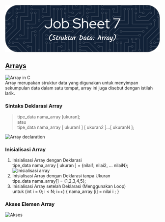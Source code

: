 ![Job Sheet 7](https://github.com/Zyxcid/Praktikum_Algoritma/blob/main/Images/JS7.png)  

## [Arrays](https://www.geeksforgeeks.org/c-arrays/)  
![Array in C](https://media.geeksforgeeks.org/wp-content/uploads/20230302091959/Arrays-in-C.png)  
Array merupakan struktur data yang digunakan untuk menyimpan
sekumpulan data dalam satu tempat, array ini juga disebut dengan istilah larik.   

### Sintaks Deklarasi Array
> tipe_data nama_array [ukuran];   
>          atau   
> tipe_data nama_array [ ukuran1 ] [ ukuran2 ]...[ ukuranN ];  

![Array declaration](https://media.geeksforgeeks.org/wp-content/uploads/20230302092603/c-array-declaration.png)  

### Inisialisasi Array  
1. Inisialisasi Array dengan Deklarasi  
   tipe_data nama_array [ ukuran ] = {nilai1, nilai2, ... nilaiN};  
   ![Inisialisasi array](https://media.geeksforgeeks.org/wp-content/uploads/20230302092653/C-array-initialization.png)
2. Inisialisasi Array dengan Deklarasi tanpa Ukuran  
   tipe_data nama_array[] = {1,2,3,4,5};  
3. Inisialisasi Array setelah Deklarasi (Menggunakan Loop)  
   untuk (int i = 0; i < N; i++) { nama_array [i] = nilai i ; }  

### Akses Elemen Array  
![Akses](https://media.geeksforgeeks.org/wp-content/uploads/20230302092738/access-array-elements.png)
